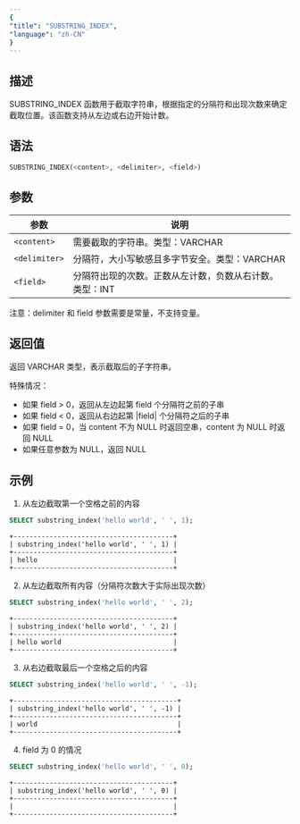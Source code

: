 ```yaml
---
{
"title": "SUBSTRING_INDEX",
"language": "zh-CN"
}
---
```


<!-- 
Licensed to the Apache Software Foundation (ASF) under one
or more contributor license agreements.  See the NOTICE file
distributed with this work for additional information
regarding copyright ownership.  The ASF licenses this file
to you under the Apache License, Version 2.0 (the
"License"); you may not use this file except in compliance
with the License.  You may obtain a copy of the License at
  http://www.apache.org/licenses/LICENSE-2.0
Unless required by applicable law or agreed to in writing,
software distributed under the License is distributed on an
"AS IS" BASIS, WITHOUT WARRANTIES OR CONDITIONS OF ANY
KIND, either express or implied.  See the License for the
specific language governing permissions and limitations
under the License.
-->

## 描述

SUBSTRING_INDEX 函数用于截取字符串，根据指定的分隔符和出现次数来确定截取位置。该函数支持从左边或右边开始计数。

## 语法

```sql
SUBSTRING_INDEX(<content>, <delimiter>, <field>)
```

## 参数
| 参数      | 说明                                                    |
| --------- | ------------------------------------------------------- |
| `<content>` | 需要截取的字符串。类型：VARCHAR                         |
| `<delimiter>` | 分隔符，大小写敏感且多字节安全。类型：VARCHAR           |
| `<field>` | 分隔符出现的次数。正数从左计数，负数从右计数。类型：INT |

注意：delimiter 和 field 参数需要是常量，不支持变量。

## 返回值

返回 VARCHAR 类型，表示截取后的子字符串。

特殊情况：
- 如果 field > 0，返回从左边起第 field 个分隔符之前的子串
- 如果 field < 0，返回从右边起第 |field| 个分隔符之后的子串
- 如果 field = 0，当 content 不为 NULL 时返回空串，content 为 NULL 时返回 NULL
- 如果任意参数为 NULL，返回 NULL

## 示例

1. 从左边截取第一个空格之前的内容
```sql
SELECT substring_index('hello world', ' ', 1);
```
```text
+----------------------------------------+
| substring_index('hello world', ' ', 1) |
+----------------------------------------+
| hello                                  |
+----------------------------------------+
```

2. 从左边截取所有内容（分隔符次数大于实际出现次数）
```sql
SELECT substring_index('hello world', ' ', 2);
```
```text
+----------------------------------------+
| substring_index('hello world', ' ', 2) |
+----------------------------------------+
| hello world                            |
+----------------------------------------+
```

3. 从右边截取最后一个空格之后的内容
```sql
SELECT substring_index('hello world', ' ', -1);
```
```text
+-----------------------------------------+
| substring_index('hello world', ' ', -1) |
+-----------------------------------------+
| world                                   |
+-----------------------------------------+
```

4. field 为 0 的情况
```sql
SELECT substring_index('hello world', ' ', 0);
```
```text
+----------------------------------------+
| substring_index('hello world', ' ', 0) |
+----------------------------------------+
|                                        |
+----------------------------------------+
```